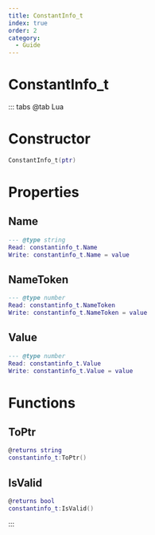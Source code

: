 ```yaml
---
title: ConstantInfo_t
index: true
order: 2
category:
  - Guide
---
```


# ConstantInfo_t

::: tabs
@tab Lua
# Constructor
```lua
ConstantInfo_t(ptr)
```
# Properties
## Name 
```lua
--- @type string
Read: constantinfo_t.Name
Write: constantinfo_t.Name = value
```
## NameToken 
```lua
--- @type number
Read: constantinfo_t.NameToken
Write: constantinfo_t.NameToken = value
```
## Value 
```lua
--- @type number
Read: constantinfo_t.Value
Write: constantinfo_t.Value = value
```
# Functions
## ToPtr
```lua
@returns string
constantinfo_t:ToPtr()
```
## IsValid
```lua
@returns bool
constantinfo_t:IsValid()
```

:::